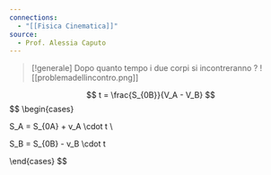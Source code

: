 ```yaml
---
connections:
  - "[[Fisica Cinematica]]"
source:
  - Prof. Alessia Caputo
---
```

>[!generale]
>Dopo quanto tempo i due corpi si incontreranno ?
>![[problemadellincontro.png]]

$$
t = \frac{S_{0B}}{V_A - V_B}
$$
$$
\begin{cases}

S_A = S_{0A} + v_A \cdot t \\

S_B = S_{0B} - v_B \cdot t

\end{cases}
$$
